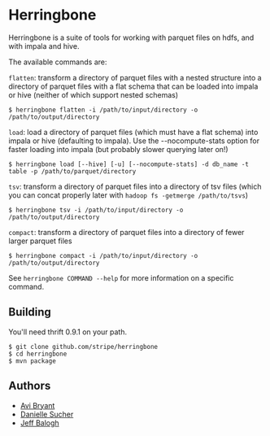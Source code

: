 Herringbone
===========

Herringbone is a suite of tools for working with parquet files on hdfs, and with impala and hive.

The available commands are:

`flatten`: transform a directory of parquet files with a nested structure into a directory of parquet files with a flat schema that can be loaded into impala or hive (neither of which support nested schemas)

    $ herringbone flatten -i /path/to/input/directory -o /path/to/output/directory

`load`: load a directory of parquet files (which must have a flat schema) into impala or hive (defaulting to impala). Use the --nocompute-stats option for faster loading into impala (but probably slower querying later on!)

    $ herringbone load [--hive] [-u] [--nocompute-stats] -d db_name -t table -p /path/to/parquet/directory

`tsv`: transform a directory of parquet files into a directory of tsv files (which you can concat properly later with `hadoop fs -getmerge /path/to/tsvs`)

    $ herringbone tsv -i /path/to/input/directory -o /path/to/output/directory

`compact`: transform a directory of parquet files into a directory of fewer larger parquet files

    $ herringbone compact -i /path/to/input/directory -o /path/to/output/directory

See `herringbone COMMAND --help` for more information on a specific command.

Building
--------

You'll need thrift 0.9.1 on your path.

    $ git clone github.com/stripe/herringbone
    $ cd herringbone
    $ mvn package

Authors
-------

 - [Avi Bryant](http://twitter.com/avibryant)
 - [Danielle Sucher](http://twitter.com/daniellesucher)
 - [Jeff Balogh](http://twitter.com/jbalogh)
